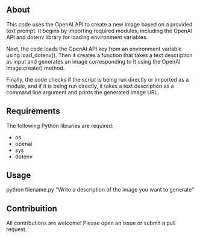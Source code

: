## About

This code uses the OpenAI API to create a new image based on a provided text prompt. It begins by importing required modules, including the OpenAI API and dotenv library for loading environment variables.

Next, the code loads the OpenAI API key from an environment variable using load_dotenv(). Then it creates a function that takes a text description as input and generates an image corresponding to it using the OpenAI Image.create() method.

Finally, the code checks if the script is being run directly or imported as a module, and if it is being run directly, it takes a text description as a command line argument and prints the generated image URL.

## Requirements

The following Python libraries are required:

- os
- openai
- sys
- dotenv


## Usage

python filename.py "Write a description of the image you want to generate"

## Contribuition

All contributions are welcome! Please open an issue or submit a pull request.

